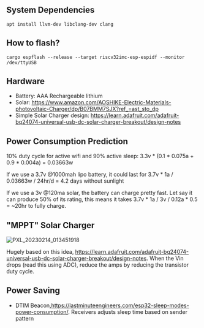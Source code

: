 ## System Dependencies

```
apt install llvm-dev libclang-dev clang
```

## How to flash?

```
cargo espflash --release --target riscv32imc-esp-espidf --monitor /dev/ttyUSB
```


## Hardware

* Battery: AAA Rechargeable lithium
* Solar: https://www.amazon.com/AOSHIKE-Electric-Materials-photovoltaic-Charger/dp/B07BMM7SJX?ref_=ast_sto_dp
* Simple Solar Charger design: https://learn.adafruit.com/adafruit-bq24074-universal-usb-dc-solar-charger-breakout/design-notes


## Power Consumption Prediction

10% duty cycle for active wifi and 90% active sleep: 3.3v * (0.1 * 0.075a + 0.9 * 0.004a) = 0.03663w

If we use a 3.7v @1000mah lipo battery, it could last for 3.7v * 1a / 0.03663w / 24hr/d = 4.2 days without sunlight

If we use a 3v @120ma solar, the battery can charge pretty fast. Let say it can produce 50% of its rating, this means it takes 3.7v * 1a / 3v / 0.12a * 0.5 = ~20hr to fully charge.

## "MPPT" Solar Charger

![PXL_20230214_013451918](https://user-images.githubusercontent.com/15654932/218615727-3c6c41e1-2b31-44b3-a0d8-d5d7c5a64f60.jpg)

Hugely based on this idea, https://learn.adafruit.com/adafruit-bq24074-universal-usb-dc-solar-charger-breakout/design-notes. When the Vin drops (read this using ADC), reduce the amps by reducing the transistor duty cycle.

## Power Saving

* DTIM Beacon,https://lastminuteengineers.com/esp32-sleep-modes-power-consumption/. Receivers adjusts sleep time based on sender pattern
